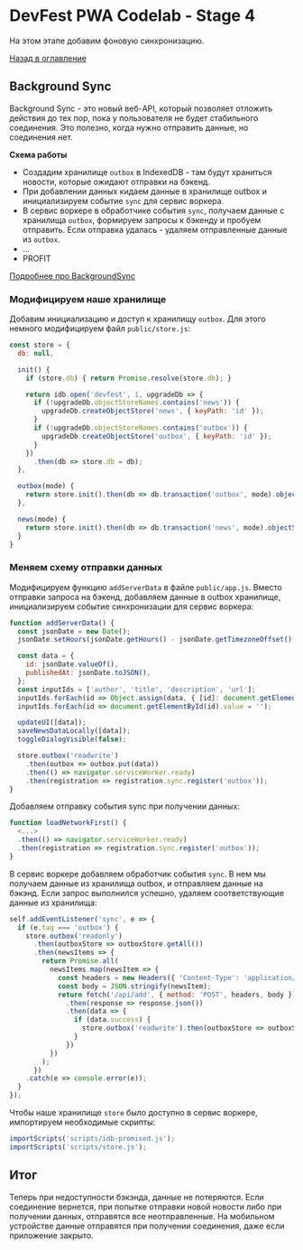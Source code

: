 # DevFest PWA Codelab - Stage 4

На этом этапе добавим фоновую синхронизацию.

[Назад в оглавление](../README.md)

## Background Sync

Background Sync - это новый веб-API, который позволяет отложить действия до тех пор, пока у пользователя не будет стабильного соединения. Это полезно, когда нужно отправить данные, но соединения нет.

**Схема работы**

 - Создадим хранилище `outbox` в IndexedDB - там будут храниться новости, которые ожидают отправки на бэкенд.
 - При добавлении данных кидаем данные в хранилище outbox и инициализируем событие `sync` для сервис воркера.
 - В сервис воркере в обработчике события `sync`, получаем данные с хранилища `outbox`, формируем запросы к бэкенду и пробуем отправить. Если отправка удалась - удаляем отправленные данные из `outbox`.
 - ...
 - PROFIT

[Подробнее про BackgroundSync](https://developers.google.com/web/updates/2015/12/background-sync)

### Модифицируем наше хранилище

Добавим инициализацию и доступ к хранилищу `outbox`. Для этого немного модифицируем файл `public/store.js`:

```js
const store = {
  db: null,

  init() {
    if (store.db) { return Promise.resolve(store.db); }

    return idb.open('devfest', 1, upgradeDb => {
      if (!upgradeDb.objectStoreNames.contains('news')) {
        upgradeDb.createObjectStore('news', { keyPath: 'id' });
      }
      if (!upgradeDb.objectStoreNames.contains('outbox')) {
        upgradeDb.createObjectStore('outbox', { keyPath: 'id' });
      }
    })
      .then(db => store.db = db);
  },

  outbox(mode) {
    return store.init().then(db => db.transaction('outbox', mode).objectStore('outbox'));
  },

  news(mode) {
    return store.init().then(db => db.transaction('news', mode).objectStore('news'));
  }
}
```

### Меняем схему отправки данных

Модифицируем функцию `addServerData` в файле `public/app.js`. Вместо отправки запроса на бэкенд, добавляем данные в outbox хранилище, инициализируем событие синхронизации для сервис воркера:

```js
function addServerData() {
  const jsonDate = new Date();
  jsonDate.setHours(jsonDate.getHours() - jsonDate.getTimezoneOffset() / 60);

  const data = {
    id: jsonDate.valueOf(),
    publishedAt: jsonDate.toJSON(),
  };
  const inputIds = ['author', 'title', 'description', 'url'];  
  inputIds.forEach(id => Object.assign(data, { [id]: document.getElementById(id).value }));
  inputIds.forEach(id => document.getElementById(id).value = '');

  updateUI([data]);
  saveNewsDataLocally([data]);
  toggleDialogVisible(false);

  store.outbox('readwrite')
    .then(outbox => outbox.put(data))
    .then(() => navigator.serviceWorker.ready)
    .then(registration => registration.sync.register('outbox'));
}
```

Добавляем отправку события sync при получении данных:

```js
function loadNetworkFirst() {
  <...>
  .then(() => navigator.serviceWorker.ready)
  .then(registration => registration.sync.register('outbox'));
}
```

В сервис воркере добавляем обработчик события `sync`. В нем мы получаем данные из хранилища outbox, и отправляем данные на бэкэнд. Если запрос выполнился успешно, удаляем соответствующие данные из хранилища:

```js
self.addEventListener('sync', e => {
  if (e.tag === 'outbox') {
    store.outbox('readonly')
      .then(outboxStore => outboxStore.getAll())
      .then(newsItems => {
        return Promise.all(
          newsItems.map(newsItem => {
            const headers = new Headers({ 'Content-Type': 'application/json' });        
            const body = JSON.stringify(newsItem);
            return fetch('/api/add', { method: 'POST', headers, body })
              .then(response => response.json())
              .then(data => {
                if (data.success) {
                  store.outbox('readwrite').then(outboxStore => outboxStore.delete(newsItem.id));
                }
              })
          })
        );
      })
    .catch(e => console.error(e));
  }
});
```

Чтобы наше хранилище `store` было доступно в сервис воркере, импортируем необходимые скрипты:

```js
importScripts('scripts/idb-promised.js');
importScripts('scripts/store.js');
```

## Итог

Теперь при недоступности бэкэнда, данные не потеряются. Если соединение вернется, при попытке отправки новой новости либо при получении данных, отправятся все неотправленные.
На мобильном устройстве данные отправятся при получении соединения, даже если приложение закрыто.